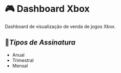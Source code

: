 # 🎮 **Dashboard Xbox**
Dashboard de visualização de venda de jogos Xbox.
## 📝*Tipos de Assinatura*
- Anual
- Trimestral
- Mensal
